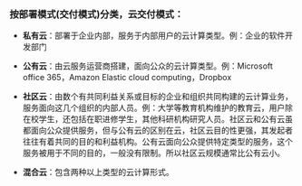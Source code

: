 ### 按部署模式\(交付模式\)分类，云交付模式：

* **私有云**：部署于企业内部，服务于内部用户的云计算类型。例：企业的软件开发部门

* **公有云**：由云服务运营商搭建，面向公众的云计算类型。例：Microsoft office 365，Amazon Elastic cloud computing，Dropbox

* **社区云**：由数个有共同利益关系或目标的企业和组织共同构建的云计算业务，服务面向这几个组织的内部人员。例：大学等教育机构维护的教育云，用户除在校学生，还包括在职进修学生，其他科研机构研究人员。社区云和公有云虽都面向公众提供服务，但与公有云的区别在云，社区云目的性更强，其发起者往往有着共同的目的和利益机构。公有云面向公众提供特定类型的服务，这个服务被用于不同的目的，一般没有限制。所以社区云规模通常比公有云小。

* **混合云**：包含两种以上类型的云计算形式。



